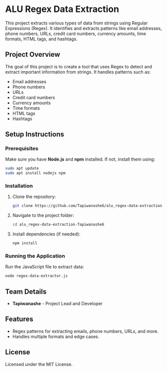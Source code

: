 
# ALU Regex Data Extraction

This project extracts various types of data from strings using Regular Expressions (Regex). It identifies and extracts patterns like email addresses, phone numbers, URLs, credit card numbers, currency amounts, time formats, HTML tags, and hashtags.

## Project Overview
The goal of this project is to create a tool that uses Regex to detect and extract important information from strings. It handles patterns such as:
- Email addresses
- Phone numbers
- URLs
- Credit card numbers
- Currency amounts
- Time formats
- HTML tags
- Hashtags

## Setup Instructions

### Prerequisites
Make sure you have **Node.js** and **npm** installed. If not, install them using:
```bash
sudo apt update
sudo apt install nodejs npm
```

### Installation
1. Clone the repository:
   ```bash
   git clone https://github.com/Tapiwanashe6/alu_regex-data-extraction-Tapiwanashe6.git
   ```
2. Navigate to the project folder:
   ```bash
   cd alu_regex-data-extraction-Tapiwanashe6
   ```
3. Install dependencies (if needed):
   ```bash
   npm install
   ```

### Running the Application
Run the JavaScript file to extract data:
```bash
node regex-data-extractor.js
```

## Team Details

- **Tapiwanashe** - Project Lead and Developer

## Features

- Regex patterns for extracting emails, phone numbers, URLs, and more.
- Handles multiple formats and edge cases.

## License

Licensed under the MIT License.


